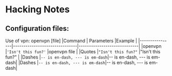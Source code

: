# Hacking Notes  

## Configuration files: 
Use of vpn: openvpn [file]
|Command                | Parameters                         |Example                 |
|----------------|-------------------------------|-----------------------------|
|openvpn |`'Isn't this fun?'`            |openvpn file            |
|Quotes          |`"Isn't this fun?"`            |"Isn't this fun?"            |
|Dashes          |`-- is en-dash, --- is em-dash`|-- is en-dash, --- is em-dash|
|Dashes          |`-- is en-dash, --- is em-dash`|-- is en-dash, --- is em-dash|
